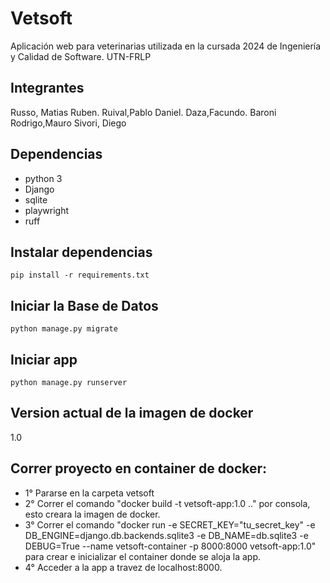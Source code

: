 # Vetsoft

Aplicación web para veterinarias utilizada en la cursada 2024 de Ingeniería y Calidad de Software. UTN-FRLP

## Integrantes

Russo, Matias Ruben.
Ruival,Pablo Daniel.
Daza,Facundo.
Baroni Rodrigo,Mauro
Sivori, Diego

## Dependencias

- python 3
- Django
- sqlite
- playwright
- ruff

## Instalar dependencias

`pip install -r requirements.txt`

## Iniciar la Base de Datos

`python manage.py migrate`

## Iniciar app

`python manage.py runserver`

## Version actual de la imagen de docker

1.0

## Correr proyecto en container de docker:

- 1° Pararse en la carpeta vetsoft
- 2° Correr el comando "docker build -t vetsoft-app:1.0 .\." por consola, esto creara la imagen de docker.
- 3° Correr el comando "docker run -e SECRET_KEY="tu_secret_key" -e DB_ENGINE=django.db.backends.sqlite3 -e DB_NAME=db.sqlite3 -e DEBUG=True --name vetsoft-container -p 8000:8000 vetsoft-app:1.0" para crear e inicializar el container donde se aloja la app.
- 4° Acceder a la app a travez de localhost:8000.
